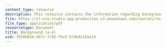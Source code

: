 ```yaml
---
content_type: resource
description: This resource contains the information regarding background (a-o).
file: https://ol-ocw-studio-app-production.s3.amazonaws.com/courses/res-21g-003-learning-chinese-a-foundation-course-in-mandarin-spring-2011/fb58b03bb67c7c92fbc5b74b4c18aa1d_MITRES_21G_003S11_bgd.pdf
file_type: application/pdf
resourcetype: Document
title: Background (a-o)
uid: fb58b03b-b67c-7c92-fbc5-b74b4c18aa1d
---
```

